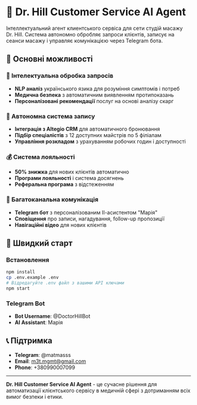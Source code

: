# 🤖 Dr. Hill Customer Service AI Agent

Інтеллектуальний агент клиентського сервіса для сети студій масажу Dr. Hill. Система автономно обробляє запроси клієнтів, записує на сеанси масажу і управляє комунікацією через Telegram бота.

## 🎯 Основні можливості

### 🧠 Інтелектуальна обробка запросів
- **NLP аналіз** українського язика для розуміння симптомів і потреб
- **Медична безпека** з автоматичним виявленням протипоказань
- **Персоналізовані рекомендації** послуг на основі аналізу скарг

### 📅 Автономна система запису
- **Інтеграція з Altegio CRM** для автоматичного бронювання
- **Підбір спеціалістів** з 12 доступних майстрів по 5 філіалам
- **Управління розкладом** з урахуванням робочих годин і доступності

### 💰 Система лояльності
- **50% знижка** для нових клієнтів автоматично
- **Програми лояльності** і система досягнень
- **Реферальна програма** з відстеженням

### 📱 Багатоканальна комунікація
- **Telegram бот** з персоналізованим ІІ-асистентом \"Марія\"
- **Сповіщення** про записи, нагадування, follow-up пропозиції
- **Навігаційні відео** для нових клієнтів

## 🚀 Швидкий старт

### Встановлення
```bash
npm install
cp .env.example .env
# Відредагуйте .env файл з вашими API ключами
npm start
```

### Telegram Bot
- **Bot Username**: @DoctorHillBot
- **AI Assistant**: Марія

## 📞 Підтримка

- **Telegram**: @matmasss
- **Email**: m3t.mgmt@gmail.com
- **Phone**: +380990007099

---

**Dr. Hill Customer Service AI Agent** - це сучасне рішення для автоматизації клієнтського сервісу в медичній сфері з дотриманням всіх вимог безпеки і етики.